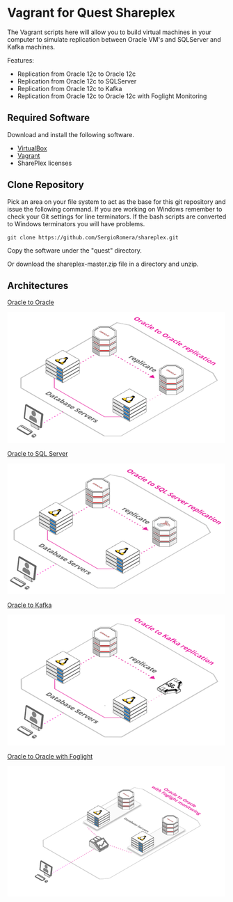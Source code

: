 # Vagrant for Quest Shareplex

The Vagrant scripts here will allow you to build virtual machines in your computer to simulate replication between Oracle VM's and SQLServer and Kafka machines.

Features:

* Replication from Oracle 12c to Oracle 12c
* Replication from Oracle 12c to SQLServer
* Replication from Oracle 12c to Kafka
* Replication from Oracle 12c to Oracle 12c with Foglight Monitoring

## Required Software

Download and install the following software.

* [VirtualBox](https://www.virtualbox.org/wiki/Downloads)
* [Vagrant](https://www.vagrantup.com/downloads.html)
* SharePlex licenses

## Clone Repository

Pick an area on your file system to act as the base for this git repository and issue the following command. If you are working on Windows remember to check your Git settings for line terminators. If the bash scripts are converted to Windows terminators you will have problems.

```
git clone https://github.com/SergioRomera/shareplex.git
```

Copy the software under the "quest" directory.

Or download the shareplex-master.zip file in a directory and unzip.


## Architectures

[Oracle to Oracle](https://arcentry.com/app/embed.html?id=c990c073-db50-4560-84fe-813ebbe44f21)

[![Oracle to Oracle](oracle-to-oracle.png)](https://arcentry.com/app/embed.html?id=c990c073-db50-4560-84fe-813ebbe44f21)

  
[Oracle to SQL Server](https://arcentry.com/app/embed.html?id=d49e0999-c6a2-4d6e-a0eb-8a3363dc6172)

[![Oracle to SQL Server](oracle-to-sqlserver.png)](https://arcentry.com/app/embed.html?id=d49e0999-c6a2-4d6e-a0eb-8a3363dc6172)

  
[Oracle to Kafka](https://arcentry.com/app/embed.html?id=04e162c7-2263-47a7-aa0c-42dfc0d139ac)

[![Oracle to Kafka](oracle-to-kafka.png)](https://arcentry.com/app/embed.html?id=04e162c7-2263-47a7-aa0c-42dfc0d139ac)

[Oracle to Oracle with Foglight](https://arcentry.com/app/embed.html?id=c990c073-db50-4560-84fe-813ebbe44f21)

[![Oracle to Oracle with Foglight](oracle-to-oracle-foglight.png)]()
